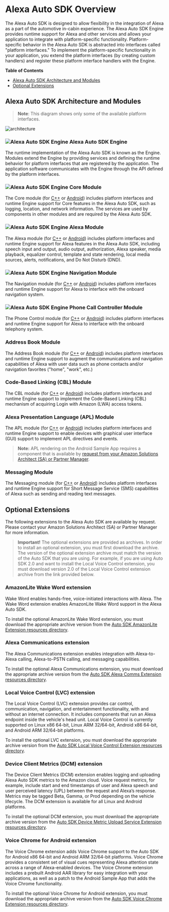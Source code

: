 # Alexa Auto SDK Overview

The Alexa Auto SDK is designed to allow flexibility in the integration of Alexa as a part of the automotive in-cabin experience. The Alexa Auto SDK Engine provides runtime support for Alexa and other services and allows your application to integrate with platform-specific functionality. Platform-specific behavior in the Alexa Auto SDK is abstracted into interfaces called "platform interfaces." To implement the platform-specific functionality in your application, you extend the platform interfaces (by creating custom handlers) and register these platform interface handlers with the Engine.

**Table of Contents**

* [Alexa Auto SDK Architecture and Modules](#alexa-auto-sdk-architecture-and-modules)
* [Optional Extensions](#optional-extensions)

## Alexa Auto SDK Architecture and Modules <a id="alexa-auto-sdk-architecture-and-modules"></a>

> **Note**: This diagram shows only some of the available platform interfaces.

![architecture](./assets/aac_architecture.png)

### ![Alexa Auto SDK Engine](./assets/number-1.png) Alexa Auto SDK Engine

The runtime implementation of the Alexa Auto SDK is known as the Engine. Modules extend the Engine by providing services and defining the runtime behavior for platform interfaces that are registered by the application. The application software communicates with the Engine through the API defined by the platform interfaces.

### ![Alexa Auto SDK Engine](./assets/number-2.png) Core Module

The Core module (for [C++](./modules/core/README.md) or [Android](./platforms/android/modules/core/README.md)) includes platform interfaces and runtime Engine support for Core features in the Alexa Auto SDK, such as logging, location, and network information. The services are used by components in other modules and are required by the Alexa Auto SDK.


### ![Alexa Auto SDK Engine](./assets/number-3.png) Alexa Module

The Alexa module (for [C++](./modules/alexa/README.md) or [Android](./platforms/android/modules/alexa/README.md)) includes platform interfaces and runtime Engine support for Alexa features in the Alexa Auto SDK, including speech input and output, audio output, authorization, Alexa speaker, media playback, equalizer control, template and state rendering, local media sources, alerts, notifications, and Do Not Disturb (DND). 

### ![Alexa Auto SDK Engine](./assets/number-4.png) Navigation Module

The Navigation module (for [C++](./modules/navigation/README.md) or [Android](./platforms/android/modules/navigation/README.md)) includes platform interfaces and runtime Engine support for Alexa to interface with the onboard navigation system.


### ![Alexa Auto SDK Engine](./assets/number-5.png) Phone Call Controller Module

The Phone Control module (for [C++](./modules/phone-control/README.md) or [Android](./platforms/android/modules/phonecontrol/README.md)) includes platform interfaces and runtime Engine support for Alexa to interface with the onboard telephony system.

### Address Book Module

The Address Book module (for [C++](./modules/address-book/README.md) or [Android](./platforms/android/modules/addressbook/README.md)) includes platform interfaces and runtime Engine support to augment the communications and navigation capabilities of Alexa with user data such as phone contacts and/or navigation favorites ("home", "work", etc.)

### Code-Based Linking (CBL) Module

The CBL module (for [C++](./modules/cbl/README.md) or [Android](./platforms/android/modules/cbl/README.md)) includes platform interfaces and runtime Engine support to implement the Code-Based Linking (CBL) mechanism of acquiring Login with Amazon (LWA) access tokens.

### Alexa Presentation Language (APL) Module
The APL module (for [C++](./modules/apl/README.md) or [Android](./platforms/android/modules/apl/README.md)) includes platform interfaces and runtime Engine support to enable devices with graphical user interface (GUI) support to implement APL directives and events.

>**Note:** APL rendering on the Android Sample App requires a component that is available by [request from your Amazon Solutions Architect (SA) or Partner Manager](./NEED_HELP.md#requesting-additional-functionality-whitelisting).

### Messaging Module 

The Messaging module (for [C++](./modules/messaging/README.md) or [Android](./platforms/android/modules/messaging/README.md)) includes platform interfaces and runtime Engine support for Short Message Service (SMS) capabilities of Alexa such as sending and reading text messages.

## Optional Extensions <a id ="optional-extensions"> </a>
The following extensions to the Alexa Auto SDK are available by request. Please contact your Amazon Solutions Architect (SA) or Partner Manager for more information.

>**Important!** The optional extensions are provided as archives. In order to install an optional extension, you must first download the archive. The version of the optional extension archive must match the version of the Auto SDK that you are using. For example, if you are using Auto SDK 2.0 and want to install the Local Voice Control extension, you must download version 2.0 of the Local Voice Control extension archive from the link provided below.

### AmazonLite Wake Word extension <a id="wake-word-extension"></a>
Wake Word enables hands-free, voice-initiated interactions with Alexa. The Wake Word extension enables AmazonLite Wake Word support in the Alexa Auto SDK.

To install the optional AmazonLite Wake Word extension, you must download the appropriate archive version from the [Auto SDK AmazonLite Extension resources directory](https://developer.amazon.com/alexa/console/avs/preview/resources/details/Auto%20SDK%20Amazonlite%20Extension).

### Alexa Communications extension <a id="alexa-communication-extension"></a>
The Alexa Communications extension enables integration with Alexa-to-Alexa calling, Alexa-to-PSTN calling, and messaging capabilities.

To install the optional Alexa Communications extension, you must download the appropriate archive version from the [Auto SDK Alexa Comms Extension resources directory](https://developer.amazon.com/alexa/console/avs/preview/resources/details/Auto%20SDK%20Alexa%20Comms%20Extension).

### Local Voice Control (LVC) extension <a id="local-voice-control-extension"></a>
The Local Voice Control (LVC) extension provides car control, communication, navigation, and entertainment functionality, with and without an internet connection. It includes components that run an Alexa endpoint inside the vehicle's head unit. Local Voice Control is currently supported on Linux x86 64-bit, Linux ARM 32/64-bit, Android x86 64-bit, and Android ARM 32/64-bit platforms.

To install the optional LVC extension, you must download the appropriate archive version from the [Auto SDK Local Voice Control Extension resources directory](https://developer.amazon.com/alexa/console/avs/preview/resources/details/Auto%20SDK%20Local%20Voice%20Control%20Extension).

### Device Client Metrics (DCM) extension <a id="metrics-uploading-extension"></a>
The Device Client Metrics (DCM) extension enables logging and uploading Alexa Auto SDK metrics to the Amazon cloud. Voice request metrics, for example, include start and end timestamps of user and Alexa speech and user perceived latency (UPL) between the request and Alexa’s response. Metrics may be tagged Beta, Gamma, or Prod depending on the vehicle lifecycle. The DCM extension is available for all Linux and Android platforms.

To install the optional DCM extension, you must download the appropriate archive version from the [Auto SDK Device Metric Upload Service Extension resources directory](https://developer.amazon.com/alexa/console/avs/preview/resources/details/Auto%20SDK%20Metric%20Upload%20Service%20Extension).

### Voice Chrome for Android extension <a id="voice-chrome-extension"></a>
The Voice Chrome extension adds Voice Chrome support to the Auto SDK for Android x86 64-bit and Android ARM 32/64-bit platforms. Voice Chrome provides a consistent set of visual cues representing Alexa attention state across a range of Alexa-enabled devices. The Voice Chrome extension includes a prebuilt Android AAR library for easy integration with your applications, as well as a patch to the Android Sample App that adds the Voice Chrome functionality.

To install the optional Voice Chrome for Android extension, you must download the appropriate archive version from the [Auto SDK Voice Chrome Extension resources directory](https://developer.amazon.com/alexa/console/avs/preview/resources/details/Auto%20SDK%20Voice%20Chrome%20Extension).